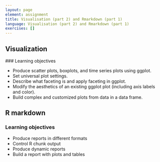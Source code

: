 ```yaml
---
layout: page
element: assignment
title: Visualisation (part 2) and Rmarkdown (part 1)             
language: Visualisation (part 2) and Rmarkdown (part 1)
exercises: []
---
```


## Visualization

### Learning objectives

- Produce scatter plots, boxplots, and time series plots using ggplot.
- Set universal plot settings.
- Describe what faceting is and apply faceting in ggplot.
- Modify the aesthetics of an existing ggplot plot (including axis labels and color).
- Build complex and customized plots from data in a data frame.

## R markdown

### Learning objectives

- Produce reports in different formats
- Control R chunk output
- Produce dynamic reports
- Build a report with plots and tables
